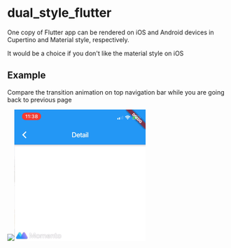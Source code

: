 # dual_style_flutter

One copy of Flutter app can be rendered on iOS and Android devices in Cupertino and Material style, respectively.

It would be a choice if you don't like the material style on iOS

## Example

Compare the transition animation on top navigation bar while you are going back to previous page

<img src="cupertino-style.GIF" width="300"/><img src="material-style.GIF" width="300"/>
